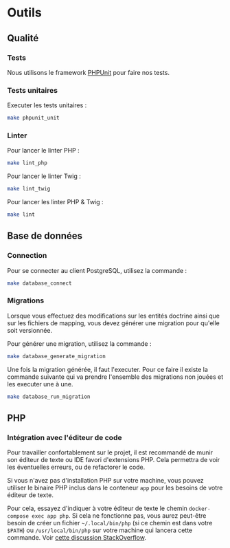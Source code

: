 # Outils

## Qualité

### Tests


Nous utilisons le framework [PHPUnit](https://phpunit.de/) pour faire nos tests.

### Tests unitaires

Executer les tests unitaires :

```bash
make phpunit_unit
```

### Linter

Pour lancer le linter PHP :

```bash
make lint_php
```

Pour lancer le linter Twig :

```bash
make lint_twig
```

Pour lancer les linter PHP & Twig :
```bash
make lint
```

## Base de données

### Connection

Pour se connecter au client PostgreSQL, utilisez la commande :

```bash
make database_connect
```

### Migrations

Lorsque vous effectuez des modifications sur les entités doctrine ainsi que sur les fichiers de mapping, vous devez générer une migration pour qu'elle soit versionnée.

Pour générer une migration, utilisez la commande :

```bash
make database_generate_migration
```

Une fois la migration générée, il faut l'executer. Pour ce faire il existe la commande suivante qui va prendre l'ensemble des migrations non jouées et les executer une à une.

```bash
make database_run_migration
```

## PHP

### Intégration avec l'éditeur de code

Pour travailler confortablement sur le projet, il est recommandé de munir son éditeur de texte ou IDE favori d'extensions PHP. Cela permettra de voir les éventuelles erreurs, ou de refactorer le code.

Si vous n'avez pas d'installation PHP sur votre machine, vous pouvez utiliser le binaire PHP inclus dans le conteneur `app` pour les besoins de votre éditeur de texte.

Pour cela, essayez d'indiquer à votre éditeur de texte le chemin `docker-compose exec app php`. Si cela ne fonctionne pas, vous aurez peut-être besoin de créer un fichier `~/.local/bin/php` (si ce chemin est dans votre `$PATH`) ou `/usr/local/bin/php` sur votre machine qui lancera cette commande. Voir [cette discussion StackOverflow](https://stackoverflow.com/questions/53501925/visualstudio-code-php-executablepath-in-docker).
